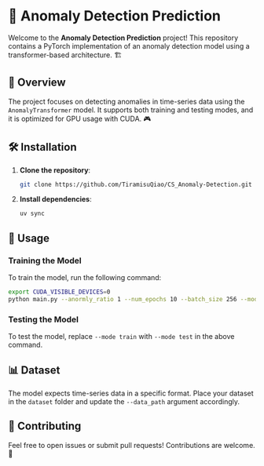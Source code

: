 # 🚀 Anomaly Detection Prediction

Welcome to the **Anomaly Detection Prediction** project! This repository contains a PyTorch implementation of an anomaly detection model using a transformer-based architecture. 🏗️

## 📖 Overview

The project focuses on detecting anomalies in time-series data using the `AnomalyTransformer` model. It supports both training and testing modes, and it is optimized for GPU usage with CUDA. 🎮

## 🛠️ Installation

1. **Clone the repository**:
   ```bash
   git clone https://github.com/TiramisuQiao/CS_Anomaly-Detection.git
   ```

2. **Install dependencies**:
   ```bash
   uv sync
   ```

## 🚦 Usage

### Training the Model
To train the model, run the following command:
```bash
export CUDA_VISIBLE_DEVICES=0
python main.py --anormly_ratio 1 --num_epochs 10 --batch_size 256 --mode train --dataset PSM --data_path /path/to/dataset --input_c 15 --output_c 15
```

### Testing the Model
To test the model, replace `--mode train` with `--mode test` in the above command.


## 📊 Dataset
The model expects time-series data in a specific format. Place your dataset in the `dataset` folder and update the `--data_path` argument accordingly.

## 🤝 Contributing
Feel free to open issues or submit pull requests! Contributions are welcome. 🌟

